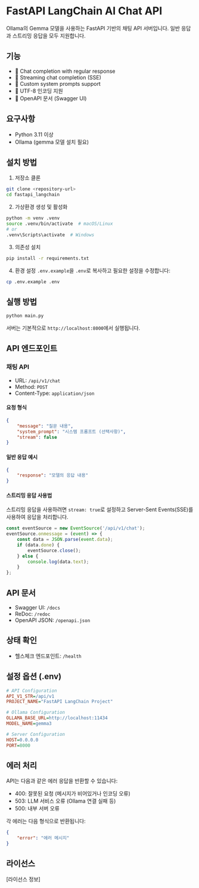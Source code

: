 # FastAPI LangChain AI Chat API

Ollama의 Gemma 모델을 사용하는 FastAPI 기반의 채팅 API 서버입니다. 일반 응답과 스트리밍 응답을 모두 지원합니다.

## 기능

- 💬 Chat completion with regular response
- 🌊 Streaming chat completion (SSE)
- 🎯 Custom system prompts support
- 🔄 UTF-8 인코딩 지원
- 📝 OpenAPI 문서 (Swagger UI)

## 요구사항

- Python 3.11 이상
- Ollama (gemma 모델 설치 필요)

## 설치 방법

1. 저장소 클론
```bash
git clone <repository-url>
cd fastapi_langchain
```

2. 가상환경 생성 및 활성화
```bash
python -m venv .venv
source .venv/bin/activate  # macOS/Linux
# or
.venv\Scripts\activate  # Windows
```

3. 의존성 설치
```bash
pip install -r requirements.txt
```

4. 환경 설정
`.env.example`을 `.env`로 복사하고 필요한 설정을 수정합니다:
```bash
cp .env.example .env
```

## 실행 방법

```bash
python main.py
```

서버는 기본적으로 `http://localhost:8000`에서 실행됩니다.

## API 엔드포인트

### 채팅 API
- URL: `/api/v1/chat`
- Method: `POST`
- Content-Type: `application/json`

#### 요청 형식
```json
{
    "message": "질문 내용",
    "system_prompt": "시스템 프롬프트 (선택사항)",
    "stream": false
}
```

#### 일반 응답 예시
```json
{
    "response": "모델의 응답 내용"
}
```

#### 스트리밍 응답 사용법

스트리밍 응답을 사용하려면 `stream: true`로 설정하고 Server-Sent Events(SSE)를 사용하여 응답을 처리합니다.

```javascript
const eventSource = new EventSource('/api/v1/chat');
eventSource.onmessage = (event) => {
    const data = JSON.parse(event.data);
    if (data.done) {
        eventSource.close();
    } else {
        console.log(data.text);
    }
};
```

## API 문서

- Swagger UI: `/docs`
- ReDoc: `/redoc`
- OpenAPI JSON: `/openapi.json`

## 상태 확인

- 헬스체크 엔드포인트: `/health`

## 설정 옵션 (.env)

```ini
# API Configuration
API_V1_STR=/api/v1
PROJECT_NAME="FastAPI LangChain Project"

# Ollama Configuration
OLLAMA_BASE_URL=http://localhost:11434
MODEL_NAME=gemma3

# Server Configuration
HOST=0.0.0.0
PORT=8000
```

## 에러 처리

API는 다음과 같은 에러 응답을 반환할 수 있습니다:

- 400: 잘못된 요청 (메시지가 비어있거나 인코딩 오류)
- 503: LLM 서비스 오류 (Ollama 연결 실패 등)
- 500: 내부 서버 오류

각 에러는 다음 형식으로 반환됩니다:
```json
{
    "error": "에러 메시지"
}
```

## 라이선스

[라이선스 정보]